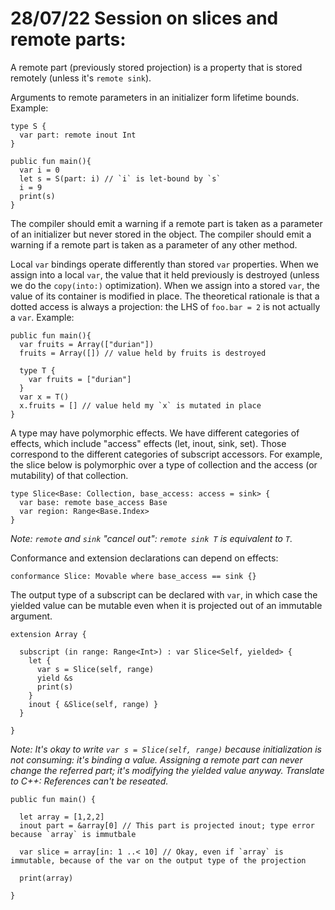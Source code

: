 # 28/07/22 Session on slices and remote parts:

A remote part (previously stored projection) is a property that is stored remotely (unless it's `remote sink`).

Arguments to remote parameters in an initializer form lifetime bounds.
Example:

```
type S {
  var part: remote inout Int
}

public fun main(){
  var i = 0
  let s = S(part: i) // `i` is let-bound by `s`
  i = 9
  print(s)
}
```

The compiler should emit a warning if a remote part is taken as a parameter of an initializer but never stored in the object.
The compiler should emit a warning if a remote part is taken as a parameter of any other method.

Local `var` bindings operate differently than stored `var` properties.
When we assign into a local `var`, the value that it held previously is destroyed (unless we do the `copy(into:)` optimization).
When we assign into a stored `var`, the value of its container is modified in place.
The theoretical rationale is that a dotted access is always a projection: the LHS of `foo.bar = 2` is not actually a `var`.
Example:

```
public fun main(){
  var fruits = Array(["durian"])
  fruits = Array([]) // value held by fruits is destroyed

  type T {
    var fruits = ["durian"]
  }
  var x = T()
  x.fruits = [] // value held my `x` is mutated in place
}
```

A type may have polymorphic effects.
We have different categories of effects, which include "access" effects (let, inout, sink, set).
Those correspond to the different categories of subscript accessors.
For example, the slice below is polymorphic over a type of collection and the access (or mutability) of that collection.

```
type Slice<Base: Collection, base_access: access = sink> {
  var base: remote base_access Base
  var region: Range<Base.Index>
}
```

*Note: `remote` and `sink` "cancel out": `remote sink T` is equivalent to `T`.*

Conformance and extension declarations can depend on effects:

```
conformance Slice: Movable where base_access == sink {}
```

The output type of a subscript can be declared with `var`, in which case the yielded value can be mutable even when it is projected out of an immutable argument.

```
extension Array {

  subscript (in range: Range<Int>) : var Slice<Self, yielded> {
    let {
      var s = Slice(self, range)
      yield &s
      print(s)
    }
    inout { &Slice(self, range) }
  }

}
```

*Note: It's okay to write `var s = Slice(self, range)` because initialization is not consuming: it's binding a value.*
*Assigning a remote part can never change the referred part; it's modifying the yielded value anyway.*
*Translate to C++: References can't be reseated.*

```
public fun main() {

  let array = [1,2,2]
  inout part = &array[0] // This part is projected inout; type error because `array` is immutbale
  
  var slice = array[in: 1 ..< 10] // Okay, even if `array` is immutable, because of the var on the output type of the projection

  print(array)

}
```
